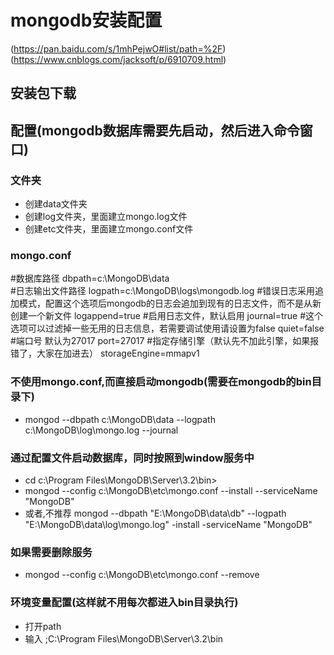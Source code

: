 # mongodb安装配置
(https://pan.baidu.com/s/1mhPejwO#list/path=%2F)
(https://www.cnblogs.com/jacksoft/p/6910709.html)

## 安装包下载

## 配置(mongodb数据库需要先启动，然后进入命令窗口)

### 文件夹
- 创建data文件夹
- 创建log文件夹，里面建立mongo.log文件  
- 创建etc文件夹，里面建立mongo.conf文件  

### mongo.conf
#数据库路径
dbpath=c:\MongoDB\data\
#日志输出文件路径
logpath=c:\MongoDB\logs\mongodb.log
#错误日志采用追加模式，配置这个选项后mongodb的日志会追加到现有的日志文件，而不是从新创建一个新文件
logappend=true
#启用日志文件，默认启用
journal=true
#这个选项可以过滤掉一些无用的日志信息，若需要调试使用请设置为false
quiet=false
#端口号 默认为27017
port=27017
#指定存储引擎（默认先不加此引擎，如果报错了，大家在加进去）
storageEngine=mmapv1

### 不使用mongo.conf,而直接启动mongodb(需要在mongodb的bin目录下)
- mongod --dbpath c:\MongoDB\data --logpath c:\MongoDB\log\mongo.log --journal

### 通过配置文件启动数据库，同时按照到window服务中
- cd c:\Program Files\MongoDB\Server\3.2\bin>
- mongod --config c:\MongoDB\etc\mongo.conf --install --serviceName "MongoDB"
-  或者,不推荐 mongod --dbpath "E:\MongoDB\data\db" --logpath "E:\MongoDB\data\log\mongo.log" -install -serviceName "MongoDB"

### 如果需要删除服务
- mongod --config c:\MongoDB\etc\mongo.conf --remove

### 环境变量配置(这样就不用每次都进入bin目录执行)
- 打开path
- 输入  ;C:\Program Files\MongoDB\Server\3.2\bin

